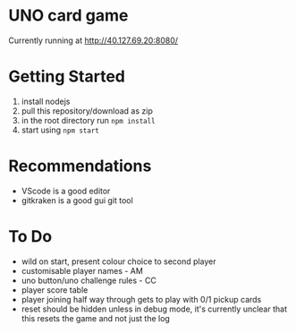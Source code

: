# UNO card game

Currently running at http://40.127.69.20:8080/

# Getting Started

1. install nodejs
2. pull this repository/download as zip
3. in the root directory run
   `npm install`
4. start using
   `npm start`

# Recommendations

- VScode is a good editor
- gitkraken is a good gui git tool

# To Do

- wild on start, present colour choice to second player
- customisable player names - AM
- uno button/uno challenge rules - CC
- player score table
- player joining half way through gets to play with 0/1 pickup cards
- reset should be hidden unless in debug mode, it's currently unclear that this resets the game and not just the log

